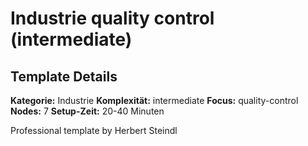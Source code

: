 # Industrie quality control (intermediate)

## Template Details

**Kategorie:** Industrie
**Komplexität:** intermediate
**Focus:** quality-control
**Nodes:** 7
**Setup-Zeit:** 20-40 Minuten

Professional template by Herbert Steindl